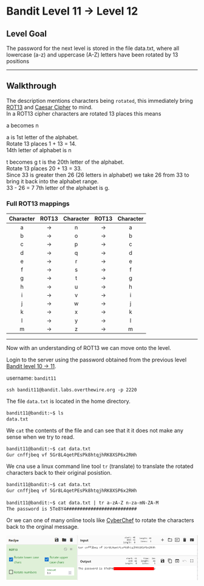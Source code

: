 # Bandit Level 11 -> Level 12

## Level Goal
The password for the next level is stored in the file data.txt, where all lowercase (a-z) and uppercase (A-Z) letters have been rotated by 13 positions

---

## Walkthrough

The description mentions characters being `rotated`, this immediately bring [ROT13](https://en.wikipedia.org/wiki/ROT13) and [Caesar Cipher](https://en.wikipedia.org/wiki/Caesar_cipher) to mind.  
In a ROT13 cipher characters are rotated 13 places this means  

a becomes n  

a is 1st letter of the alphabet.  
Rotate 13 places  1 + 13 = 14.  
14th letter of alphabet is n

t becomes g
t is the 20th letter of the alphabet.  
Rotate 13 places 20 + 13 = 33.  
Since 33 is greater then 26 (26 letters in alphabet) we take 26 from 33 to bring it back into the alphabet range.  
33 - 26 = 7
7th letter of the alphabet is g.

### Full ROT13 mappings

| Character | ROT13 | Character | ROT13 | Character | 
| :---: | :---: | :---: | :---: | :---: |
| a | -> | n | -> | a |
| b | -> | o | -> | b |
| c | -> | p | -> | c |
| d | -> | q | -> | d |
| e | -> | r | -> | e |
| f | -> | s | -> | f |
| g | -> | t | -> | g |
| h | -> | u | -> | h |
| i | -> | v | -> | i |
| j | -> | w | -> | j |
| k | -> | x | -> | k |
| l | -> | y | -> | l |
| m | -> | z | -> | m |

--- 

Now with an understanding of ROT13 we can move onto the level. 

Login to the server using the password obtained from the previous level [Bandit level 10 -> 11](../bandit10-11/README.md). 

username: `bandit11` 

```
ssh bandit11@bandit.labs.overthewire.org -p 2220
```

The file `data.txt` is located in the home directory.  
```
bandit11@bandit:~$ ls
data.txt 
```

We `cat` the contents of the file and can see that it it does not make any sense when we try to read. 
```
bandit11@bandit:~$ cat data.txt
Gur cnffjbeq vf 5Gr8L4qetPEsPk8htqjhRK8XSP6x2RHh
```

We cna use a linux command line tool `tr` (translate) to translate the rotated characters back to their original posistion.

```
bandit11@bandit:~$ cat data.txt
Gur cnffjbeq vf 5Gr8L4qetPEsPk8htqjhRK8XSP6x2RHh

bandit11@bandit:~$ cat data.txt | tr a-zA-Z n-za-mN-ZA-M
The password is 5Te8Y4##########################
```
Or we can one of many online tools like [CyberChef](https://gchq.github.io/CyberChef/) to rotate the characters back to the  orginal message.

![](images/CyberChef%20-%20ROT13.png)